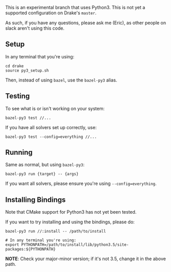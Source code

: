 This is an experimental branch that uses Python3. This is not yet
a supported configuration on Drake's `master`.

As such, if you have any questions, please ask me (Eric), as other people on
slack aren't using this code.

## Setup

In any terminal that you're using:

    cd drake
    source py3_setup.sh

Then, instead of using `bazel`, use the `bazel-py3` alias.

## Testing

To see what is or isn't working on your system:

    bazel-py3 test //...

If you have all solvers set up correctly, use:

    bazel-py3 test --config=everything //...

## Running

Same as normal, but using `bazel-py3`:

    bazel-py3 run {target} -- {args}

If you want all solvers, please ensure you're using `--config=everything`.

## Installing Bindings

Note that CMake support for Python3 has not yet been tested.

If you want to try installing and using the bindings, please do:

    bazel-py3 run //:install -- /path/to/install

    # In any terminal you're using:
    export PYTHONPATH=/path/to/install/lib/python3.5/site-packages:${PYTHONPATH}

**NOTE**: Check your major-minor version; if it's not 3.5, change it in the
above path.
